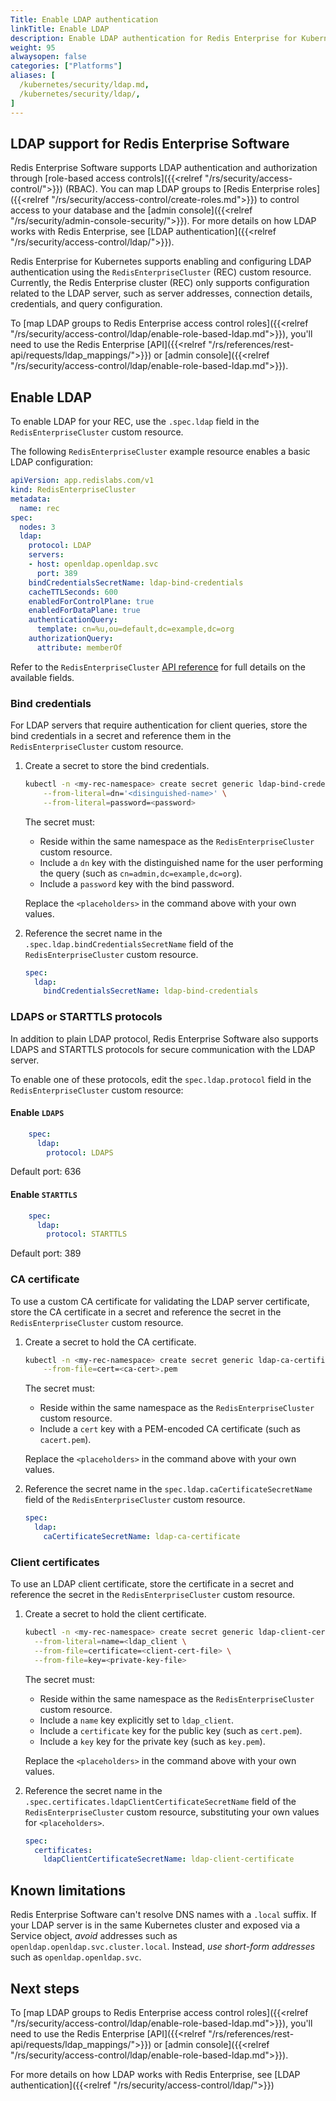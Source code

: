 ```yaml
---
Title: Enable LDAP authentication
linkTitle: Enable LDAP
description: Enable LDAP authentication for Redis Enterprise for Kubernetes. 
weight: 95
alwaysopen: false
categories: ["Platforms"]
aliases: [ 
  /kubernetes/security/ldap.md,
  /kubernetes/security/ldap/,
]
---
```


## LDAP support for Redis Enterprise Software

Redis Enterprise Software supports LDAP authentication and authorization through [role-based access controls]({{<relref "/rs/security/access-control/">}}) (RBAC). You can map LDAP groups to [Redis Enterprise roles]({{<relref "/rs/security/access-control/create-roles.md">}}) to control access to your database and the [admin console]({{<relref "/rs/security/admin-console-security/">}}). For more details on how LDAP works with Redis Enterprise, see [LDAP authentication]({{<relref "/rs/security/access-control/ldap/">}}).

Redis Enterprise for Kubernetes supports enabling and configuring LDAP authentication using the `RedisEnterpriseCluster` (REC) custom resource. Currently, the Redis Enterprise cluster (REC) only supports configuration related to the LDAP server, such as server addresses, connection details, credentials, and query configuration.

To [map LDAP groups to Redis Enterprise access control roles]({{<relref "/rs/security/access-control/ldap/enable-role-based-ldap.md">}}), you'll need to use the Redis Enterprise [API]({{<relref "/rs/references/rest-api/requests/ldap_mappings/">}}) or [admin console]({{<relref "/rs/security/access-control/ldap/enable-role-based-ldap.md">}}).

## Enable LDAP 

To enable LDAP for your REC, use the `.spec.ldap` field in the `RedisEnterpriseCluster` custom resource.

The following `RedisEnterpriseCluster` example resource enables a basic LDAP configuration:

```yaml
apiVersion: app.redislabs.com/v1
kind: RedisEnterpriseCluster
metadata:
  name: rec
spec:
  nodes: 3
  ldap:
    protocol: LDAP
    servers:
    - host: openldap.openldap.svc
      port: 389
    bindCredentialsSecretName: ldap-bind-credentials
    cacheTTLSeconds: 600
    enabledForControlPlane: true
    enabledForDataPlane: true
    authenticationQuery:
      template: cn=%u,ou=default,dc=example,dc=org
    authorizationQuery:
      attribute: memberOf
```

Refer to the `RedisEnterpriseCluster` [API reference](https://github.com/RedisLabs/redis-enterprise-k8s-docs/blob/master/redis_enterprise_cluster_api.md#ldapspec) for full details on the available fields.

### Bind credentials

For LDAP servers that require authentication for client queries, store the bind credentials in a secret and reference them in the `RedisEnterpriseCluster` custom resource.

1. Create a secret to store the bind credentials.
    
    ```sh
    kubectl -n <my-rec-namespace> create secret generic ldap-bind-credentials \
        --from-literal=dn='<disinguished-name>' \
        --from-literal=password=<password>
    ```
    The secret must:
    - Reside within the same namespace as the `RedisEnterpriseCluster` custom resource.
    - Include a `dn` key with the distinguished name for the user performing the query (such as `cn=admin,dc=example,dc=org`).
    - Include a `password` key with the bind password.

    Replace the `<placeholders>` in the command above with your own values.

1. Reference the secret name in the `.spec.ldap.bindCredentialsSecretName` field of the `RedisEnterpriseCluster` custom resource.

    ```yaml
    spec:
      ldap:
        bindCredentialsSecretName: ldap-bind-credentials
    ```

### LDAPS or STARTTLS protocols

In addition to plain LDAP protocol, Redis Enterprise Software also supports LDAPS and STARTTLS protocols for secure communication with the LDAP server.

To enable one of these protocols, edit the `spec.ldap.protocol` field in the `RedisEnterpriseCluster` custom resource:

#### Enable `LDAPS`

  ```yaml
      spec:
        ldap:
          protocol: LDAPS
  ```

  Default port: 636

#### Enable `STARTTLS`

  ```yaml
      spec:
        ldap:
          protocol: STARTTLS
  ```

  Default port: 389

### CA certificate

To use a custom CA certificate for validating the LDAP server certificate, store the CA certificate in a secret and reference the secret in the `RedisEnterpriseCluster` custom resource.

1. Create a secret to hold the CA certificate.

    ```sh
    kubectl -n <my-rec-namespace> create secret generic ldap-ca-certificate \
        --from-file=cert=<ca-cert>.pem
    ```

    The secret must:
    - Reside within the same namespace as the `RedisEnterpriseCluster` custom resource.
    - Include a `cert` key with a PEM-encoded CA certificate (such as `cacert.pem`).

    Replace the `<placeholders>` in the command above with your own values.

1. Reference the secret name in the `spec.ldap.caCertificateSecretName` field of the `RedisEnterpriseCluster` custom resource.

    ```yaml
    spec:
      ldap:
        caCertificateSecretName: ldap-ca-certificate
    ```

### Client certificates

To use an LDAP client certificate, store the certificate in a secret and reference the secret in the `RedisEnterpriseCluster` custom resource.

1. Create a secret to hold the client certificate.

    ```sh
    kubectl -n <my-rec-namespace> create secret generic ldap-client-certificate \
      --from-literal=name=<ldap_client \
      --from-file=certificate=<client-cert-file> \
      --from-file=key=<private-key-file>
    ```

    The secret must:
    - Reside within the same namespace as the `RedisEnterpriseCluster` custom resource.
    - Include a `name` key explicitly set to `ldap_client`.
    - Include a `certificate` key for the public key (such as `cert.pem`).
    - Include a `key` key for the private key (such as `key.pem`).
    

    Replace the `<placeholders>` in the command above with your own values.

1. Reference the secret name in the `.spec.certificates.ldapClientCertificateSecretName` field of the `RedisEnterpriseCluster` custom resource, substituting your own values for `<placeholders>`.

    ```yaml
    spec:
      certificates:
        ldapClientCertificateSecretName: ldap-client-certificate
    ```

## Known limitations

Redis Enterprise Software can't resolve DNS names with a `.local` suffix.
  If your LDAP server is in the same Kubernetes cluster and exposed via a Service object, *avoid* addresses such as `openldap.openldap.svc.cluster.local`. Instead, *use short-form addresses* such as `openldap.openldap.svc`.

## Next steps

To [map LDAP groups to Redis Enterprise access control roles]({{<relref "/rs/security/access-control/ldap/enable-role-based-ldap.md">}}), you'll need to use the Redis Enterprise [API]({{<relref "/rs/references/rest-api/requests/ldap_mappings/">}}) or [admin console]({{<relref "/rs/security/access-control/ldap/enable-role-based-ldap.md">}}).

For more details on how LDAP works with Redis Enterprise, see [LDAP authentication]({{<relref "/rs/security/access-control/ldap/">}})